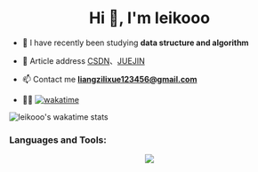 
<h1 align="center">Hi 👋, I'm leikooo</h1>

- 🌱 I have recently been studying **data structure and algorithm**
  
- 📝 Article address [CSDN](https://blog.csdn.net/baihuaeryue)、[JUEJIN](https://juejin.cn/user/2441356474071421)

- 📫 Contact me **liangzilixue123456@gmail.com**
- 👨‍💻 [![wakatime](https://wakatime.com/badge/user/a228c760-7940-48c2-a004-cb86b5a38fbf.svg)](https://wakatime.com/@a228c760-7940-48c2-a004-cb86b5a38fbf)


 ![leikooo's wakatime stats](https://github-readme-stats.vercel.app/api/wakatime?username=leikooo&theme=radical)  


<h3 align="left">Languages and Tools:</h3>
<p align="center">
  <a href="https://skillicons.dev">
    <img src="https://skillicons.dev/icons?i=java,idea,github,md,mysql,html,vue,js,vscode,powershell,postman,linux,docker,nginx" />
  </a>
</p>

